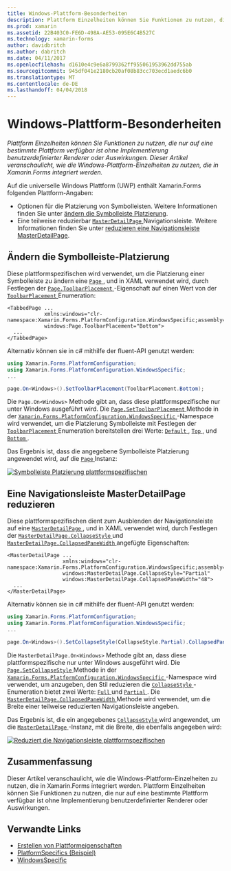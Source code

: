 ```yaml
---
title: Windows-Plattform-Besonderheiten
description: Plattform Einzelheiten können Sie Funktionen zu nutzen, die nur auf eine bestimmte Plattform verfügbar ist ohne Implementierung benutzerdefinierter Renderer oder Auswirkungen. Dieser Artikel veranschaulicht, wie die Windows-Plattform-Einzelheiten zu nutzen, die in Xamarin.Forms integriert werden.
ms.prod: xamarin
ms.assetid: 22B403C0-FE6D-498A-AE53-095E6C4B527C
ms.technology: xamarin-forms
author: davidbritch
ms.author: dabritch
ms.date: 04/11/2017
ms.openlocfilehash: d1610e4c9e6a8799362ff955061953962dd755ab
ms.sourcegitcommit: 945df041e2180cb20af08b83cc703ecd1aedc6b0
ms.translationtype: MT
ms.contentlocale: de-DE
ms.lasthandoff: 04/04/2018
---
```

# <a name="windows-platform-specifics"></a>Windows-Plattform-Besonderheiten

_Plattform Einzelheiten können Sie Funktionen zu nutzen, die nur auf eine bestimmte Plattform verfügbar ist ohne Implementierung benutzerdefinierter Renderer oder Auswirkungen. Dieser Artikel veranschaulicht, wie die Windows-Plattform-Einzelheiten zu nutzen, die in Xamarin.Forms integriert werden._

Auf die universelle Windows Plattform (UWP) enthält Xamarin.Forms folgenden Plattform-Angaben:

- Optionen für die Platzierung von Symbolleisten. Weitere Informationen finden Sie unter [ändern die Symbolleiste Platzierung](#toolbar_placement).
- Eine teilweise reduzierbar [ `MasterDetailPage` ](https://developer.xamarin.com/api/type/Xamarin.Forms.MasterDetailPage/) Navigationsleiste. Weitere Informationen finden Sie unter [reduzieren eine Navigationsleiste MasterDetailPage](#collapsable_navigation_bar).

<a name="toolbar_placement" />

## <a name="changing-the-toolbar-placement"></a>Ändern die Symbolleiste-Platzierung

Diese plattformspezifischen wird verwendet, um die Platzierung einer Symbolleiste zu ändern eine [ `Page` ](https://developer.xamarin.com/api/type/Xamarin.Forms.Page/), und in XAML verwendet wird, durch Festlegen der [ `Page.ToolbarPlacement` ](https://developer.xamarin.com/api/field/Xamarin.Forms.PlatformConfiguration.WindowsSpecific.Page.ToolbarPlacementProperty/) -Eigenschaft auf einen Wert von der [ `ToolbarPlacement` ](https://developer.xamarin.com/api/type/Xamarin.Forms.PlatformConfiguration.WindowsSpecific.ToolbarPlacement/) Enumeration:

```xaml
<TabbedPage ...
            xmlns:windows="clr-namespace:Xamarin.Forms.PlatformConfiguration.WindowsSpecific;assembly=Xamarin.Forms.Core"
            windows:Page.ToolbarPlacement="Bottom">
  ...
</TabbedPage>

```

Alternativ können sie in c# mithilfe der fluent-API genutzt werden:

```csharp
using Xamarin.Forms.PlatformConfiguration;
using Xamarin.Forms.PlatformConfiguration.WindowsSpecific;
...

page.On<Windows>().SetToolbarPlacement(ToolbarPlacement.Bottom);
```

Die `Page.On<Windows>` Methode gibt an, dass diese plattformspezifische nur unter Windows ausgeführt wird. Die [ `Page.SetToolbarPlacement` ](https://developer.xamarin.com/api/member/Xamarin.Forms.PlatformConfiguration.WindowsSpecific.Page.SetToolbarPlacement/p/Xamarin.Forms.IPlatformElementConfiguration{Xamarin.Forms.PlatformConfiguration.Windows,Xamarin.Forms.Page}/Xamarin.Forms.PlatformConfiguration.WindowsSpecific.ToolbarPlacement/) Methode in der [ `Xamarin.Forms.PlatformConfiguration.WindowsSpecific` ](https://developer.xamarin.com/api/namespace/Xamarin.Forms.PlatformConfiguration.WindowsSpecific/) -Namespace wird verwendet, um die Platzierung Symbolleiste mit Festlegen der [ `ToolbarPlacement` ](https://developer.xamarin.com/api/type/Xamarin.Forms.PlatformConfiguration.WindowsSpecific.ToolbarPlacement/) Enumeration bereitstellen drei Werte: [ `Default` ](https://developer.xamarin.com/api/field/Xamarin.Forms.PlatformConfiguration.WindowsSpecific.ToolbarPlacement.Default/), [ `Top` ](https://developer.xamarin.com/api/field/Xamarin.Forms.PlatformConfiguration.WindowsSpecific.ToolbarPlacement.Top/), und [ `Bottom` ](https://developer.xamarin.com/api/field/Xamarin.Forms.PlatformConfiguration.WindowsSpecific.ToolbarPlacement.Bottom/).

Das Ergebnis ist, dass die angegebene Symbolleiste Platzierung angewendet wird, auf die [ `Page` ](https://developer.xamarin.com/api/type/Xamarin.Forms.Page/) Instanz:

[![](windows-images/toolbar-placement.png "Symbolleiste Platzierung plattformspezifischen")](windows-images/toolbar-placement-large.png#lightbox "Symbolleiste Platzierung plattformspezifischen")

<a name="collapsable_navigation_bar" />

## <a name="collapsing-a-masterdetailpage-navigation-bar"></a>Eine Navigationsleiste MasterDetailPage reduzieren

Diese plattformspezifischen dient zum Ausblenden der Navigationsleiste auf eine [ `MasterDetailPage` ](https://developer.xamarin.com/api/type/Xamarin.Forms.MasterDetailPage/), und in XAML verwendet wird, durch Festlegen der [ `MasterDetailPage.CollapseStyle` ](https://developer.xamarin.com/api/field/Xamarin.Forms.PlatformConfiguration.WindowsSpecific.MasterDetailPage.CollapseStyleProperty/) und [ `MasterDetailPage.CollapsedPaneWidth` ](https://developer.xamarin.com/api/field/Xamarin.Forms.PlatformConfiguration.WindowsSpecific.MasterDetailPage.CollapsedPaneWidthProperty/)angefügte Eigenschaften:

```xaml
<MasterDetailPage ...
                  xmlns:windows="clr-namespace:Xamarin.Forms.PlatformConfiguration.WindowsSpecific;assembly=Xamarin.Forms.Core"
                  windows:MasterDetailPage.CollapseStyle="Partial"
                  windows:MasterDetailPage.CollapsedPaneWidth="48">
  ...
</MasterDetailPage>

```

Alternativ können sie in c# mithilfe der fluent-API genutzt werden:

```csharp
using Xamarin.Forms.PlatformConfiguration;
using Xamarin.Forms.PlatformConfiguration.WindowsSpecific;
...

page.On<Windows>().SetCollapseStyle(CollapseStyle.Partial).CollapsedPaneWidth(148);
```

Die `MasterDetailPage.On<Windows>` Methode gibt an, dass diese plattformspezifische nur unter Windows ausgeführt wird. Die [ `Page.SetCollapseStyle` ](https://developer.xamarin.com/api/member/Xamarin.Forms.PlatformConfiguration.WindowsSpecific.MasterDetailPage.SetCollapseStyle/p/Xamarin.Forms.IPlatformElementConfiguration{Xamarin.Forms.PlatformConfiguration.Windows,Xamarin.Forms.MasterDetailPage}/Xamarin.Forms.PlatformConfiguration.WindowsSpecific.CollapseStyle/) Methode in der [ `Xamarin.Forms.PlatformConfiguration.WindowsSpecific` ](https://developer.xamarin.com/api/namespace/Xamarin.Forms.PlatformConfiguration.WindowsSpecific/) -Namespace wird verwendet, um anzugeben, den Stil reduzieren die [ `CollapseStyle` ](https://developer.xamarin.com/api/type/Xamarin.Forms.PlatformConfiguration.WindowsSpecific.CollapseStyle/) -Enumeration bietet zwei Werte: [ `Full` ](https://developer.xamarin.com/api/field/Xamarin.Forms.PlatformConfiguration.WindowsSpecific.CollapseStyle.Full/) und [ `Partial` ](https://developer.xamarin.com/api/field/Xamarin.Forms.PlatformConfiguration.WindowsSpecific.CollapseStyle.Partial/). Die [ `MasterDetailPage.CollapsedPaneWidth` ](https://developer.xamarin.com/api/member/Xamarin.Forms.PlatformConfiguration.WindowsSpecific.MasterDetailPage.CollapsedPaneWidth/p/Xamarin.Forms.IPlatformElementConfiguration{Xamarin.Forms.PlatformConfiguration.Windows,Xamarin.Forms.MasterDetailPage}/System.Double/) Methode wird verwendet, um die Breite einer teilweise reduzierten Navigationsleiste angeben.

Das Ergebnis ist, die ein angegebenes [ `CollapseStyle` ](https://developer.xamarin.com/api/type/Xamarin.Forms.PlatformConfiguration.WindowsSpecific.CollapseStyle/) wird angewendet, um die [ `MasterDetailPage` ](https://developer.xamarin.com/api/type/Xamarin.Forms.MasterDetailPage/) -Instanz, mit die Breite, die ebenfalls angegeben wird:

[![](windows-images/collapsed-navigation-bar.png "Reduziert die Navigationsleiste plattformspezifischen")](windows-images/collapsed-navigation-bar-large.png#lightbox "reduzierten Navigationsleiste plattformspezifischen")

## <a name="summary"></a>Zusammenfassung

Dieser Artikel veranschaulicht, wie die Windows-Plattform-Einzelheiten zu nutzen, die in Xamarin.Forms integriert werden. Plattform Einzelheiten können Sie Funktionen zu nutzen, die nur auf eine bestimmte Plattform verfügbar ist ohne Implementierung benutzerdefinierter Renderer oder Auswirkungen.


## <a name="related-links"></a>Verwandte Links

- [Erstellen von Plattformeigenschaften](~/xamarin-forms/platform/platform-specifics/creating.md)
- [PlatformSpecifics (Beispiel)](https://developer.xamarin.com/samples/xamarin-forms/userinterface/platformspecifics/)
- [WindowsSpecific](https://developer.xamarin.com/api/namespace/Xamarin.Forms.PlatformConfiguration.WindowsSpecific/)
